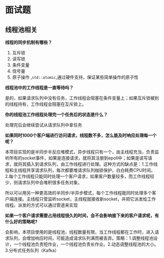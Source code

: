# 面试题
## 线程池相关
**线程的同步机制有哪些？**

1. 互斥锁
2. 读写锁
3. 条件变量
4. 信号量
5. 原子操作 ,`std::atomic`,通过硬件支持，保证某些简单操作的原子性

**线程池中的工作线程是一直等待吗？**

是的，如果请求队列中没有任务，工作线程会阻塞在条件变量上；如果互斥锁被别的线程持有，工作线程会阻塞在互斥锁上。

**你的线程池工作线程处理完一个任务后的状态是什么？**

处理完后会继续尝试从请求队列中拿任务

**如果同时1000个客户端进行访问请求，线程数不多，怎么能及时响应处理每一个呢？**

本项目实现的是半同步半反应堆模式，异步线程只有一个，由主线程充当，负责监听所有的socket事件，如果是连接请求，就将其注册到epoll中；如果是读写请求，就将其插入到请求队列，由工作线程进行处理。这种方式的缺点是：1.工作线程和主线程共享请求队列，每次都要堆请求队列枷锁保护，白白耗费CPU时间。2.每个工作线程只能同时处理一个客户请求，如果客户数量较多，而工作线程较少，则请求队列中会堆积很多任务对象。

所以可以用另一种更高效的半同步/半异步模式，每个工作线程能同时处理多个客户端连接。主线程只管监听socket，主线程就接收新socket，并把它派发给工作线程。派发的方式可以通过管道来实现

**如果一个客户请求需要占用线程很久的时间，会不会影响接下来的客户请求呢，有什么好的策略呢?**

会影响，本项目使用的是线程池，线程数量有限，当工作线程都在工作时，进入请求队列，会增加响应时间，可能造成请求队列满而被丢弃。策略：1.调整线程池设计，一个线程池负责短作业，一个线程池负责长作业。2.动态调整线程池的大小。3.分布式任务队列（Kafka）